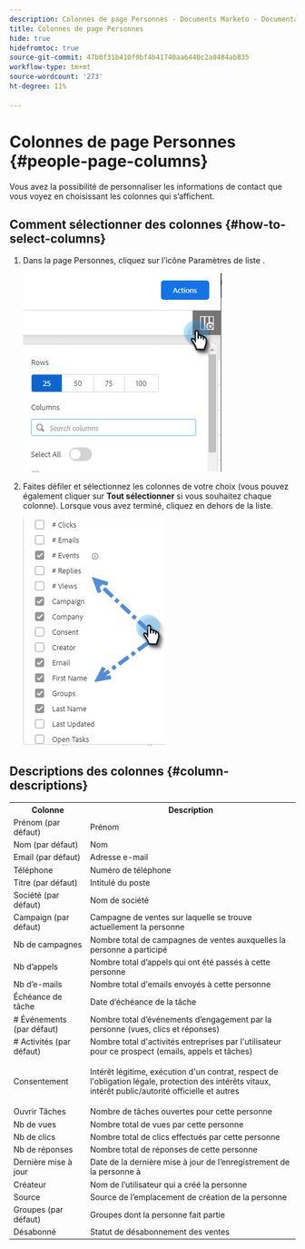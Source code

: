 ```yaml
---
description: Colonnes de page Personnes - Documents Marketo - Documentation du produit
title: Colonnes de page Personnes
hide: true
hidefromtoc: true
source-git-commit: 47b0f31b410f0bf4b41740aa6440c2a0484ab835
workflow-type: tm+mt
source-wordcount: '273'
ht-degree: 11%

---
```


# Colonnes de page Personnes {#people-page-columns}

Vous avez la possibilité de personnaliser les informations de contact que vous voyez en choisissant les colonnes qui s’affichent.

## Comment sélectionner des colonnes {#how-to-select-columns}

1. Dans la page Personnes, cliquez sur l’icône Paramètres de liste .

   ![](assets/people-page-columns-1.png)

1. Faites défiler et sélectionnez les colonnes de votre choix (vous pouvez également cliquer sur **Tout sélectionner** si vous souhaitez chaque colonne). Lorsque vous avez terminé, cliquez en dehors de la liste.

   ![](assets/people-page-columns-2.png)

## Descriptions des colonnes {#column-descriptions}

<table> 
 <colgroup> 
  <col> 
  <col> 
 </colgroup> 
 <tbody> 
  <tr> 
   <th>Colonne</th> 
   <th>Description</th> 
  </tr> 
  <tr> 
   <td>Prénom (par défaut)</td> 
   <td>Prénom</td> 
  </tr> 
  <tr> 
   <td>Nom (par défaut)</td> 
   <td>Nom</td> 
  </tr> 
  <tr> 
   <td colspan="1">Email (par défaut)</td> 
   <td colspan="1">Adresse e-mail</td> 
  </tr> 
  <tr> 
   <td colspan="1">Téléphone</td> 
   <td colspan="1">Numéro de téléphone</td> 
  </tr> 
  <tr> 
   <td colspan="1">Titre (par défaut)</td> 
   <td colspan="1">Intitulé du poste</td> 
  </tr> 
  <tr> 
   <td>Société (par défaut)</td> 
   <td>Nom de société</td> 
  </tr> 
  <tr> 
   <td>Campaign (par défaut)</td> 
   <td>Campagne de ventes sur laquelle se trouve actuellement la personne</td> 
  </tr> 
  <tr> 
   <td>Nb de campagnes</td> 
   <td>Nombre total de campagnes de ventes auxquelles la personne a participé</td> 
  </tr> 
  <tr> 
   <td>Nb d’appels</td> 
   <td>Nombre total d’appels qui ont été passés à cette personne</td> 
  </tr> 
  <tr> 
   <td>Nb d’e-mails</td> 
   <td>Nombre total d'emails envoyés à cette personne</td> 
  </tr> 
  <tr> 
   <td>Échéance de tâche</td> 
   <td>Date d’échéance de la tâche</td> 
  </tr> 
  <tr> 
   <td># Événements (par défaut)</td> 
   <td>Nombre total d’événements d’engagement par la personne (vues, clics et réponses)</td> 
  </tr> 
  <tr> 
   <td># Activités (par défaut)</td> 
   <td>Nombre total d'activités entreprises par l'utilisateur pour ce prospect (emails, appels et tâches)</td> 
  </tr> 
  <tr> 
   <td>Consentement</td> 
   <td><p>Intérêt légitime, exécution d'un contrat, respect de l'obligation légale, protection des intérêts vitaux, intérêt public/autorité officielle et autres</p></td> 
  </tr> 
  <tr> 
   <td>Ouvrir Tâches</td> 
   <td>Nombre de tâches ouvertes pour cette personne</td> 
  </tr> 
  <tr> 
   <td>Nb de vues</td> 
   <td>Nombre total de vues par cette personne</td> 
  </tr> 
  <tr> 
   <td>Nb de clics</td> 
   <td>Nombre total de clics effectués par cette personne</td> 
  </tr> 
  <tr> 
   <td>Nb de réponses</td> 
   <td>Nombre total de réponses de cette personne</td> 
  </tr> 
  <tr> 
   <td>Dernière mise à jour</td> 
   <td>Date de la dernière mise à jour de l’enregistrement de la personne à</td> 
  </tr> 
  <tr> 
   <td>Créateur</td> 
   <td>Nom de l’utilisateur qui a créé la personne</td> 
  </tr> 
  <tr> 
   <td>Source</td> 
   <td>Source de l’emplacement de création de la personne</td> 
  </tr> 
  <tr> 
   <td>Groupes (par défaut)</td> 
   <td>Groupes dont la personne fait partie</td> 
  </tr> 
  <tr> 
   <td colspan="1">Désabonné</td> 
   <td colspan="1">Statut de désabonnement des ventes</td> 
  </tr> 
 </tbody> 
</table>
